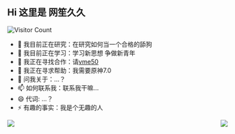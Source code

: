 
## Hi 这里是 网笙久久

![Visitor Count](https://profile-counter.glitch.me/wangshengjj/count.svg)

- 🔭 我目前正在研究：在研究如何当一个合格的舔狗
- 🌱 我目前正在学习：学习新思想 争做新青年
- 👯 我正在寻找合作：请[vme50](https://vme50.wangshengjj.work)
- 🤔 我正在寻求帮助：我需要原神7.0
- 💬 问我关于：...？
- 📫 如何联系我：联系我干嘛...
- 😄 代词: ...？
- ⚡ 有趣的事实：我是个无趣的人

<div style="display: flex;">
  <div style="flex: 1;">
    <a href="https://github.com/wangshengjj" style="display: block;"><img align="center" src="https://github-readme-stats.vercel.app/api?username=wangshengjj&theme=radical" /></a>
  </div>
  <div>
    <a href="https://github.com/wangshengjj" style="display: block;"><img align="center" src="https://github-readme-stats.anuraghazra1.vercel.app/api/top-langs/?username=sabesansathananthan&layout=compact&theme=radical" /></a>
  </div>
</div>




